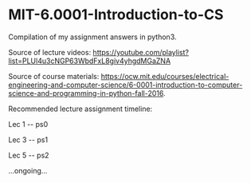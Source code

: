 # MIT-6.0001-Introduction-to-CS
Compilation of my assignment answers in python3.

Source of lecture videos: https://youtube.com/playlist?list=PLUl4u3cNGP63WbdFxL8giv4yhgdMGaZNA

Source of course materials: https://ocw.mit.edu/courses/electrical-engineering-and-computer-science/6-0001-introduction-to-computer-science-and-programming-in-python-fall-2016.

Recommended lecture assignment timeline:

Lec 1 -- ps0

Lec 3 -- ps1

Lec 5 -- ps2

...ongoing...
